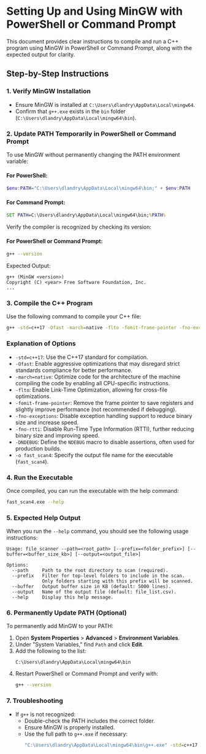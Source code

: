 # Setting Up and Using MinGW with PowerShell or Command Prompt

This document provides clear instructions to compile and run a C++ program using MinGW in PowerShell or Command Prompt, along with the expected output for clarity.

## Step-by-Step Instructions

### 1. Verify MinGW Installation

- Ensure MinGW is installed at `C:\Users\dlandry\AppData\Local\mingw64`.
- Confirm that `g++.exe` exists in the `bin` folder (`C:\Users\dlandry\AppData\Local\mingw64\bin`).

### 2. Update PATH Temporarily in PowerShell or Command Prompt

To use MinGW without permanently changing the PATH environment variable:

#### For PowerShell:

```powershell
$env:PATH="C:\Users\dlandry\AppData\Local\mingw64\bin;" + $env:PATH
```

#### For Command Prompt:

```cmd
SET PATH=C:\Users\dlandry\AppData\Local\mingw64\bin;%PATH%
```

Verify the compiler is recognized by checking its version:

#### For PowerShell or Command Prompt:

```bash
g++ --version
```

Expected Output:

```
g++ (MinGW <version>)
Copyright (C) <year> Free Software Foundation, Inc.
...
```

### 3. Compile the C++ Program

Use the following command to compile your C++ file:

```bash
g++ -std=c++17 -Ofast -march=native -flto -fomit-frame-pointer -fno-exceptions -fno-rtti -DNDEBUG -o fast_scan4 fast_scan4-no_filter.cpp
```

### Explanation of Options

- `-std=c++17`: Use the C++17 standard for compilation.
- `-Ofast`: Enable aggressive optimizations that may disregard strict standards compliance for better performance.
- `-march=native`: Optimize code for the architecture of the machine compiling the code by enabling all CPU-specific instructions.
- `-flto`: Enable Link-Time Optimization, allowing for cross-file optimizations.
- `-fomit-frame-pointer`: Remove the frame pointer to save registers and slightly improve performance (not recommended if debugging).
- `-fno-exceptions`: Disable exception handling support to reduce binary size and increase speed.
- `-fno-rtti`: Disable Run-Time Type Information (RTTI), further reducing binary size and improving speed.
- `-DNDEBUG`: Define the `NDEBUG` macro to disable assertions, often used for production builds.
- `-o fast_scan4`: Specify the output file name for the executable (`fast_scan4`).

### 4. Run the Executable

Once compiled, you can run the executable with the help command:

```bash
fast_scan4.exe --help
```

### 5. Expected Help Output

When you run the `--help` command, you should see the following usage instructions:

```
Usage: file_scanner --path=<root_path> [--prefix=<folder_prefix>] [--buffer=<buffer_size_kb>] [--output=<output_file>]

Options:
  --path     Path to the root directory to scan (required).
  --prefix   Filter for top-level folders to include in the scan.
             Only folders starting with this prefix will be scanned.
  --buffer   Output buffer size in KB (default: 5000 lines).
  --output   Name of the output file (default: file_list.csv).
  --help     Display this help message.
```

### 6. Permanently Update PATH (Optional)

To permanently add MinGW to your PATH:

1. Open **System Properties** > **Advanced** > **Environment Variables**.
2. Under "System Variables," find `Path` and click **Edit**.
3. Add the following to the list:
   ```
   C:\Users\dlandry\AppData\Local\mingw64\bin
   ```
4. Restart PowerShell or Command Prompt and verify with:
   ```bash
   g++ --version
   ```

### 7. Troubleshooting

- If `g++` is not recognized:
  - Double-check the PATH includes the correct folder.
  - Ensure MinGW is properly installed.
  - Use the full path to `g++.exe` if necessary:
    ```bash
    "C:\Users\dlandry\AppData\Local\mingw64\bin\g++.exe" -std=c++17 -Ofast -march=native -flto -fomit-frame-pointer -fno-exceptions -fno-rtti -DNDEBUG -o fast_scan4 fast_scan4-no_filter.cpp
    ```


